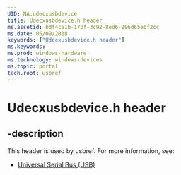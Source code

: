 ```yaml
---
UID: NA:udecxusbdevice
title: Udecxusbdevice.h header
ms.assetid: bdf4ca1b-17bf-3c92-8ed6-296d65ebf2cc
ms.date: 05/09/2018
keywords: ["Udecxusbdevice.h header"]
ms.keywords: 
ms.prod: windows-hardware
ms.technology: windows-devices
ms.topic: portal
tech.root: usbref
---
```


# Udecxusbdevice.h header


## -description


This header is used by usbref. For more information, see:

- [Universal Serial Bus (USB)](../_usbref/index.md)
